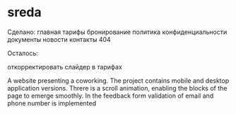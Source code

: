 # sreda
Сделано:
главная
тарифы
бронирование
политика конфиденциальности
документы
новости
контакты
404

Осталось:

откорректировать слайдер в тарифах





A website presenting a coworking.
The project contains mobile and desktop application versions.
Threre is a scroll animation, enabling the blocks of the page to emerge smoothly.
In the feedback form validation of email and phone number is implemented
